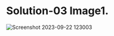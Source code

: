 # Solution-03 Image1.  
![Screenshot 2023-09-22 123003](https://github.com/Khush0031/pw-skills-full-stack-web-dev-assignment-solution/assets/121889921/46629113-877a-41b6-aabf-9712cf8d1a8e)
